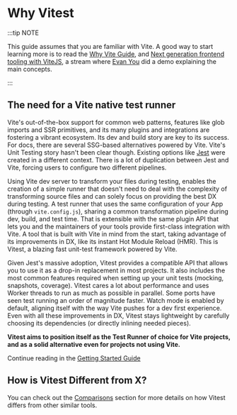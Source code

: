 # Why Vitest

:::tip NOTE

This guide assumes that you are familiar with Vite. A good way to start learning more is to read the [Why Vite Guide](https://vitejs.dev/guide/why.html), and [Next generation frontend tooling with ViteJS](https://www.youtube.com/watch?v=UJypSr8IhKY), a stream where [Evan You](https://twitter.com/youyuxi) did a demo explaining the main concepts.

:::

## The need for a Vite native test runner


Vite's out-of-the-box support for common web patterns, features like glob imports and SSR primitives, and its many plugins and integrations are fostering a vibrant ecosystem. Its dev and build story are key to its success. For docs, there are several SSG-based alternatives powered by Vite. Vite's Unit Testing story hasn't been clear though. Existing options like [Jest](https://jestjs.io/) were created in a different context. There is a lot of duplication between Jest and Vite, forcing users to configure two different pipelines. 

Using Vite dev server to transform your files during testing, enables the creation of a simple runner that doesn't need to deal with the complexity of transforming source files and can solely focus on providing the best DX during testing. A test runner that uses the same configuration of your App (through `vite.config.js`), sharing a common transformation pipeline during dev, build, and test time. That is extensible with the same plugin API that lets you and the maintainers of your tools provide first-class integration with Vite. A tool that is built with Vite in mind from the start, taking advantage of its improvements in DX, like its instant Hot Module Reload (HMR). This is Vitest, a blazing fast unit-test framework powered by Vite. 

Given Jest's massive adoption, Vitest provides a compatible API that allows you to use it as a drop-in replacement in most projects. It also includes the most common features required when setting up your unit tests (mocking, snapshots, coverage). Vitest cares a lot about performance and uses Worker threads to run as much as possible in parallel. Some ports have seen test running an order of magnitude faster. Watch mode is enabled by default, aligning itself with the way Vite pushes for a dev first experience. Even with all these improvements in DX, Vitest stays lightweight by carefully choosing its dependencies (or directly inlining needed pieces). 

**Vitest aims to position itself as the Test Runner of choice for Vite projects, and as a solid alternative even for projects not using Vite.**

Continue reading in the [Getting Started Guide](./index)

## How is Vitest Different from X?

You can check out the [Comparisons](./comparisons) section for more details on how Vitest differs from other similar tools.
